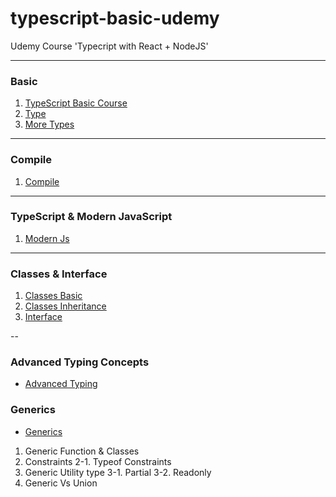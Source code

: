 # typescript-basic-udemy

Udemy Course 'Typecript with React + NodeJS'

---

### Basic

1. [TypeScript Basic Course](marp/1.basic.md)
2. [Type](marp/2.type.md)
3. [More Types](marp/3.moretype.md)

---

### Compile

1. [Compile](marp/4.compile.md)

---

### TypeScript & Modern JavaScript

1. [Modern Js](marp/5.modernJS.md)

---

### Classes & Interface

1. [Classes Basic](marp/6.clases.md)
2. [Classes Inheritance](marp/7.inheritance.md)
3. [Interface](marp/8.interface.md)

--

### Advanced Typing Concepts

- [Advanced Typing](marp/9.advancedTyping.md)

### Generics

- [Generics](marp/10.generics.md)

1. Generic Function & Classes
2. Constraints
   2-1. Typeof Constraints
3. Generic Utility type
   3-1. Partial
   3-2. Readonly
4. Generic Vs Union
